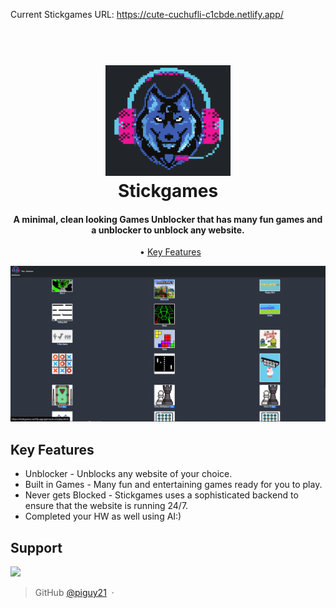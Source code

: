 
Current Stickgames URL: https://cute-cuchufli-c1cbde.netlify.app/

<h1 align="center">
  <br>
  <a href="https://cute-cuchufli-c1cbde.netlify.app"><img src="logo.png" alt="Stickgames" width="200"></a>
  <br>
  Stickgames
  <br>
</h1>

<h4 align="center">A minimal, clean looking Games Unblocker that has many fun games and a unblocker to unblock any website.</h4>

<p align="center">
  • <a href="#key-features">Key Features</a>
</p>

<img src="Capture.PNG" alt="Stickgames" width="1000">

## Key Features

- Unblocker - Unblocks any website of your choice.
- Built in Games - Many fun and entertaining games ready for you to play.
- Never gets Blocked - Stickgames uses a sophisticated backend to ensure that the website is running 24/7.
- Completed your HW as well using AI:)

## Support

<a href="https://www.patreon.com/">
	<img src="https://c5.patreon.com/external/logo/become_a_patron_button@2x.png" width="160">
</a>

> GitHub [@piguy21](https://github.com/piguy21) &nbsp;&middot;&nbsp;
